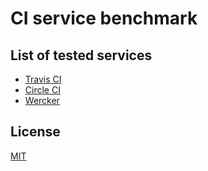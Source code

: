 # CI service benchmark

## List of tested services

- [Travis CI](https://travis-ci.org/)
- [Circle CI](https://circleci.com/)
- [Wercker](https://app.wercker.com/)

## License

[MIT](LICENSE)
